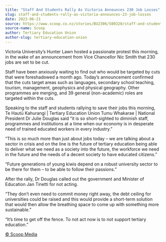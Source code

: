 ```yaml
---
title: "Staff And Students Rally As Victoria Announces 230 Job Losses"
slug: staff-and-students-rally-as-victoria-announces-23-job-losses
date: 2023-06-21
source: https://www.scoop.co.nz/stories/BU2306/S00320/staff-and-students-rally-as-victoria-announces-230-job-losses.htm
source-name: Scoop
author: Tertiary Education Union
author-slug: tertiary-education-union
---
```


<p>Victoria University’s Hunter Lawn hosted a passionate
protest this morning, in the wake of an announcement from
Vice Chancellor Nic Smith that 230 jobs are set to be
cut.</p>

<p>Staff have been anxiously waiting to find out who
would be targeted by cuts that were foreshadowed a month
ago. Today’s announcement confirmed that the cuts target
areas such as languages, secondary school teaching, tourism,
management, geophysics and physical geography. Other
programmes are merging, and 39 general (non-academic) roles
are targeted within the cuts.</p>

<p>Speaking to the staff
and students rallying to save their jobs this morning, Te
Hautū Kahurangi | Tertiary Education Union Tumu Whakarae |
National President Dr Julie Douglas said “it is so
short-sighted to diminish staff, programmes and institutions
at a time when our economy is in desperate need of trained
educated workers in every industry.”</p>

<p>“This is so
much more than just about jobs today – we are talking
about a sector in crisis and on the line is the future of
tertiary education being able to deliver what we need as a
society into the future, the workforce we need in the future
and the needs of a decent society to have educated
citizens.”</p>

<p>“Future generations of young kiwis
depend on a robust university sector to be there for them
– to be able to follow their passions.”</p>

<p>After the
rally, Dr Douglas called out the government and Minister of
Education Jan Tinetti for not acting.</p>

<p>“They don’t
even need to commit money right away, the debt ceiling for
universities could be raised and this would provide a
short-term solution that would then allow the breathing
space to come up with something more
sustainable.”</p>

<p>“It’s time to get off the fence.
To not act now is to not support tertiary
education.”</p><p>
<a href="http://www.scoop.co.nz/about/terms.html" target="_blank"><span>© Scoop Media</span></a>
         </p>